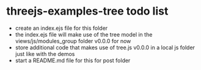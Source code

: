 # threejs-examples-tree todo list

* create an index.ejs file for this folder
* the index.ejs file will make use of the tree model in the views/js/modules_group folder v0.0.0 for now
* store additional code that makes use of tree.js v0.0.0 in a local js folder just like with the demos
* start a README.md file for this for post folder